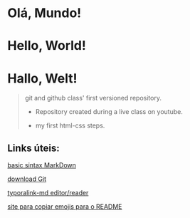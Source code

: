 # Olá, Mundo!
# Hello, World!
# Hallo, Welt!

> git and github class' first versioned repository.
>
> - Repository created during a live class on youtube.
>
> - my first html-css steps.

## Links úteis:
[basic sintax MarkDown](https://www.markdownguide.org/basic-syntax/)

[download Git](https://git-scm.com/)

[typoralink-md editor/reader](https://typora.io/)

[site para copiar emojis para o README](https://emojipedia.org/)
